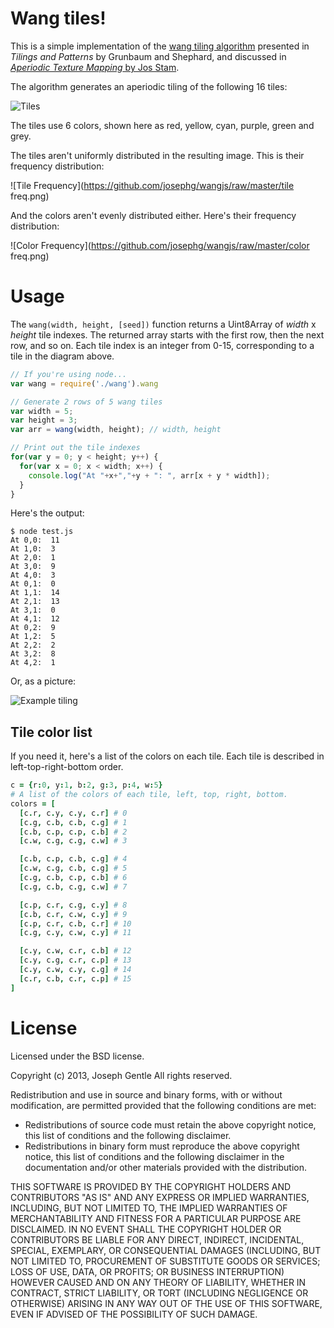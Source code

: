 # Wang tiles!

This is a simple implementation of the [wang tiling algorithm](http://en.wikipedia.org/wiki/Wang_tile) presented in *Tilings and Patterns* by Grunbaum and Shephard, and discussed in [*Aperiodic Texture Mapping* by Jos Stam](http://www.dgp.toronto.edu/people/stam/reality/Research/pdf/R046.pdf).

The algorithm generates an aperiodic tiling of the following 16 tiles:

![Tiles](https://github.com/josephg/wangjs/raw/master/tiles.png)

The tiles use 6 colors, shown here as red, yellow, cyan, purple, green and grey.

The tiles aren't uniformly distributed in the resulting image. This is their frequency distribution:

![Tile Frequency](https://github.com/josephg/wangjs/raw/master/tile freq.png)

And the colors aren't evenly distributed either. Here's their frequency distribution:

![Color Frequency](https://github.com/josephg/wangjs/raw/master/color freq.png)

# Usage

The `wang(width, height, [seed])` function returns a Uint8Array of *width* x *height* tile indexes. The returned array starts with the first row, then the next row, and so on. Each tile index is an integer from 0-15, corresponding to a tile in the diagram above.

```javascript
// If you're using node...
var wang = require('./wang').wang

// Generate 2 rows of 5 wang tiles
var width = 5;
var height = 3;
var arr = wang(width, height); // width, height

// Print out the tile indexes
for(var y = 0; y < height; y++) {
  for(var x = 0; x < width; x++) {
    console.log("At "+x+","+y + ": ", arr[x + y * width]);
  }
}
```

Here's the output:

```
$ node test.js
At 0,0:  11
At 1,0:  3
At 2,0:  1
At 3,0:  9
At 4,0:  3
At 0,1:  0
At 1,1:  14
At 2,1:  13
At 3,1:  0
At 4,1:  12
At 0,2:  9
At 1,2:  5
At 2,2:  2
At 3,2:  8
At 4,2:  1
```

Or, as a picture:

![Example tiling](https://github.com/josephg/wangjs/raw/master/example.png)


## Tile color list

If you need it, here's a list of the colors on each tile. Each tile is described in left-top-right-bottom order.

```coffeescript
c = {r:0, y:1, b:2, g:3, p:4, w:5}
# A list of the colors of each tile, left, top, right, bottom.
colors = [
  [c.r, c.y, c.y, c.r] # 0
  [c.g, c.b, c.b, c.g] # 1
  [c.b, c.p, c.p, c.b] # 2
  [c.w, c.g, c.g, c.w] # 3

  [c.b, c.p, c.b, c.g] # 4
  [c.w, c.g, c.b, c.g] # 5
  [c.g, c.b, c.p, c.b] # 6
  [c.g, c.b, c.g, c.w] # 7

  [c.p, c.r, c.g, c.y] # 8
  [c.b, c.r, c.w, c.y] # 9
  [c.p, c.r, c.b, c.r] # 10
  [c.g, c.y, c.w, c.y] # 11

  [c.y, c.w, c.r, c.b] # 12
  [c.y, c.g, c.r, c.p] # 13
  [c.y, c.w, c.y, c.g] # 14
  [c.r, c.b, c.r, c.p] # 15
]
```


# License

Licensed under the BSD license.

Copyright (c) 2013, Joseph Gentle
All rights reserved.

Redistribution and use in source and binary forms, with or without modification, are permitted provided that the following conditions are met:

- Redistributions of source code must retain the above copyright notice, this list of conditions and the following disclaimer.
- Redistributions in binary form must reproduce the above copyright notice, this list of conditions and the following disclaimer in the documentation and/or other materials provided with the distribution.

THIS SOFTWARE IS PROVIDED BY THE COPYRIGHT HOLDERS AND CONTRIBUTORS "AS IS" AND ANY EXPRESS OR IMPLIED WARRANTIES, INCLUDING, BUT NOT LIMITED TO, THE IMPLIED WARRANTIES OF MERCHANTABILITY AND FITNESS FOR A PARTICULAR PURPOSE ARE DISCLAIMED. IN NO EVENT SHALL THE COPYRIGHT HOLDER OR CONTRIBUTORS BE LIABLE FOR ANY DIRECT, INDIRECT, INCIDENTAL, SPECIAL, EXEMPLARY, OR CONSEQUENTIAL DAMAGES (INCLUDING, BUT NOT LIMITED TO, PROCUREMENT OF SUBSTITUTE GOODS OR SERVICES; LOSS OF USE, DATA, OR PROFITS; OR BUSINESS INTERRUPTION) HOWEVER CAUSED AND ON ANY THEORY OF LIABILITY, WHETHER IN CONTRACT, STRICT LIABILITY, OR TORT (INCLUDING NEGLIGENCE OR OTHERWISE) ARISING IN ANY WAY OUT OF THE USE OF THIS SOFTWARE, EVEN IF ADVISED OF THE POSSIBILITY OF SUCH DAMAGE.

